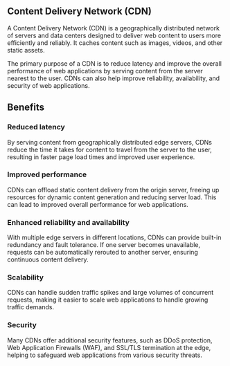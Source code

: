 ## Content Delivery Network (CDN)

A Content Delivery Network (CDN) is a geographically distributed network of servers and data centers designed to deliver web content to users more efficiently and reliably. It caches content such as images, videos, and other static assets.

The primary purpose of a CDN is to reduce latency and improve the overall performance of web applications by serving content from the server nearest to the user. CDNs can also help improve reliability, availability, and security of web applications.

## Benefits

### Reduced latency

By serving content from geographically distributed edge servers, CDNs reduce the time it takes for content to travel from the server to the user, resulting in faster page load times and improved user experience.

### Improved performance

CDNs can offload static content delivery from the origin server, freeing up resources for dynamic content generation and reducing server load. This can lead to improved overall performance for web applications.

### Enhanced reliability and availability

With multiple edge servers in different locations, CDNs can provide built-in redundancy and fault tolerance. If one server becomes unavailable, requests can be automatically rerouted to another server, ensuring continuous content delivery.

### Scalability

CDNs can handle sudden traffic spikes and large volumes of concurrent requests, making it easier to scale web applications to handle growing traffic demands.

### Security

Many CDNs offer additional security features, such as DDoS protection, Web Application Firewalls (WAF), and SSL/TLS termination at the edge, helping to safeguard web applications from various security threats.
